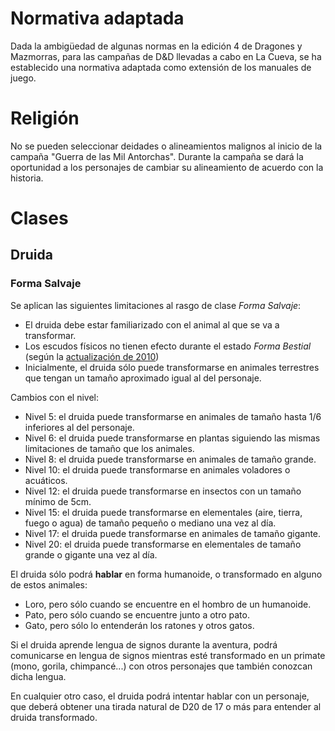 <!-- TITLE: Normativa para D&D -->

# Normativa adaptada

Dada la ambigüedad de algunas normas en la edición 4 de Dragones y Mazmorras, para las campañas de D&D llevadas a cabo en La Cueva, se ha establecido una normativa adaptada como extensión de los manuales de juego.

# Religión

No se pueden seleccionar deidades o alineamientos malignos al inicio de la campaña "Guerra de las Mil Antorchas". Durante la campaña se dará la oportunidad a los personajes de cambiar su alineamiento de acuerdo con la historia.

# Clases

## Druida

### Forma Salvaje

Se aplican las siguientes limitaciones al rasgo de clase *Forma Salvaje*:

* El druida debe estar familiarizado con el animal al que se va a transformar.
* Los escudos físicos no tienen efecto durante el estado *Forma Bestial* (según la [actualización de 2010](http://dnd4.wikia.com/wiki/March_2010_update))
* Inicialmente, el druida sólo puede transformarse en animales terrestres que tengan un tamaño aproximado igual al del personaje.

Cambios con el nivel:

* Nivel 5: el druida puede transformarse en animales de tamaño hasta 1/6 inferiores al del personaje.
* Nivel 6: el druida puede transformarse en plantas siguiendo las mismas limitaciones de tamaño que los animales.
* Nivel 8: el druida puede transformarse en animales de tamaño grande.
* Nivel 10: el druida puede transformarse en animales voladores o acuáticos.
* Nivel 12: el druida puede transformarse en insectos con un tamaño mínimo de 5cm.
* Nivel 15: el druida puede transformarse en elementales (aire, tierra, fuego o agua) de tamaño pequeño o mediano una vez al día.
* Nivel 17: el druida puede transformarse en animales de tamaño gigante.
* Nivel 20: el druida puede transformarse en elementales de tamaño grande o gigante una vez al día.

El druida sólo podrá **hablar** en forma humanoide, o transformado en alguno de estos animales:

* Loro, pero sólo cuando se encuentre en el hombro de un humanoide.
* Pato, pero sólo cuando se encuentre junto a otro pato.
* Gato, pero sólo lo entenderán los ratones y otros gatos.

Si el druida aprende lengua de signos durante la aventura, podrá comunicarse en lengua de signos mientras esté transformado en un primate (mono, gorila, chimpancé...) con otros personajes que también conozcan dicha lengua.

En cualquier otro caso, el druida podrá intentar hablar con un personaje, que deberá obtener una tirada natural de D20 de 17 o más para entender al druida transformado.
